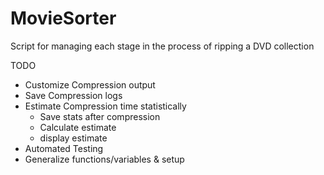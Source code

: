 # MovieSorter
 Script for managing each stage in the process of ripping a DVD collection

TODO
* Customize Compression output
* Save Compression logs
* Estimate Compression time statistically
  * Save stats after compression
  * Calculate estimate
  * display estimate
* Automated Testing
* Generalize functions/variables & setup
